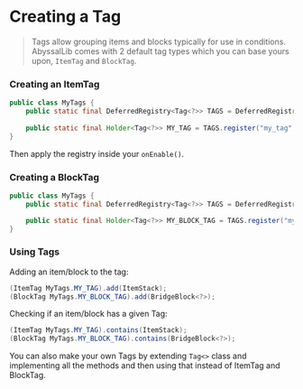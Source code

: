# Creating a Tag

> Tags allow grouping items and blocks typically for use in conditions.
> AbyssalLib comes with 2 default tag types which you can base yours upon, `ItemTag` and `BlockTag`.

### Creating an ItemTag
```Java
public class MyTags {
    public static final DeferredRegistry<Tag<?>> TAGS = DeferredRegistry.create(Registries.TAGS, "plugin_id");
    
    public static final Holder<Tag<?>> MY_TAG = TAGS.register("my_tag", ItemTag::new);
}
```

Then apply the registry inside your `onEnable()`.

### Creating a BlockTag
```Java
public class MyTags {
    public static final DeferredRegistry<Tag<?>> TAGS = DeferredRegistry.create(Registries.TAGS, "plugin_id");

    public static final Holder<Tag<?>> MY_BLOCK_TAG = TAGS.register("my_tag", BlockTag::new);
}
```

### Using Tags
Adding an item/block to the tag:
```Java
(ItemTag MyTags.MY_TAG).add(ItemStack);
(BlockTag MyTags.MY_BLOCK_TAG).add(BridgeBlock<?>);
```

Checking if an item/block has a given Tag:
```Java
(ItemTag MyTags.MY_TAG).contains(ItemStack);
(BlockTag MyTags.MY_BLOCK_TAG).contains(BridgeBlock<?>);
```

You can also make your own Tags by extending `Tag<>` class and implementing all the methods and then using that instead of ItemTag and BlockTag.
